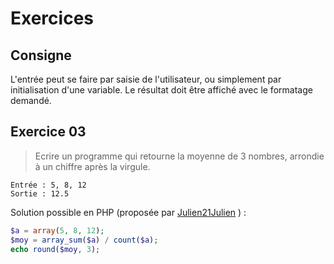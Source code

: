 # Exercices
## Consigne
L'entrée peut se faire par saisie de l'utilisateur, ou simplement par initialisation d'une variable. Le résultat doit être affiché avec le formatage demandé.

## Exercice 03
>Ecrire un programme qui retourne la moyenne de 3 nombres, arrondie à un chiffre après la virgule.
```
Entrée : 5, 8, 12
Sortie : 12.5
```

Solution possible en PHP (proposée par [Julien21Julien](https://github.com/Julien21Julien) )  :
```PHP
$a = array(5, 8, 12);
$moy = array_sum($a) / count($a);
echo round($moy, 3);
```
